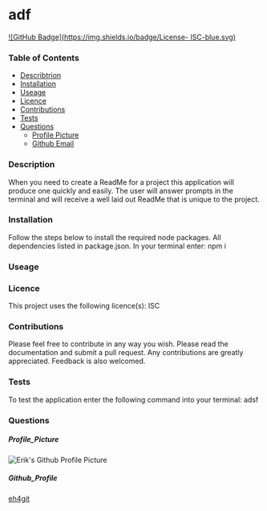 
  # adf
  
[![GitHub Badge](https://img.shields.io/badge/License- ISC-blue.svg)](https://github.com/eh4git/adf)
### Table of Contents
* [Describtrion](#Describtrion)
* [Installation](#Installation)
* [Useage](#Useage)
* [Licence](#Licence)
* [Contributions](#Contributions)
* [Tests](#Tests)
* [Questions](#Questions)
  * [Profile Picture](#Profile_Picture)
  * [Github Email](#Github_Profile)
### Description
When you need to create a ReadMe for a project this application will produce one quickly and easily. The user will answer prompts in the terminal and will receive a well laid out ReadMe that is unique to the project.

### Installation
Follow the steps below to install the required node packages.
All dependencies listed in package.json. In your terminal enter: npm i
### Useage

### Licence
This project uses the following licence(s):
 ISC
### Contributions
Please feel free to contribute in any way you wish. Please read the documentation and submit a pull request. Any contributions are greatly appreciated. Feedback is also welcomed.
### Tests
To test the application enter the following command into your terminal:
adsf
### Questions

##### Profile_Picture
![Erik's Github Profile Picture](https://avatars0.githubusercontent.com/u/63175319?s=460&v=4)
##### Github_Profile
[eh4git](http://github.com/eh4git)

